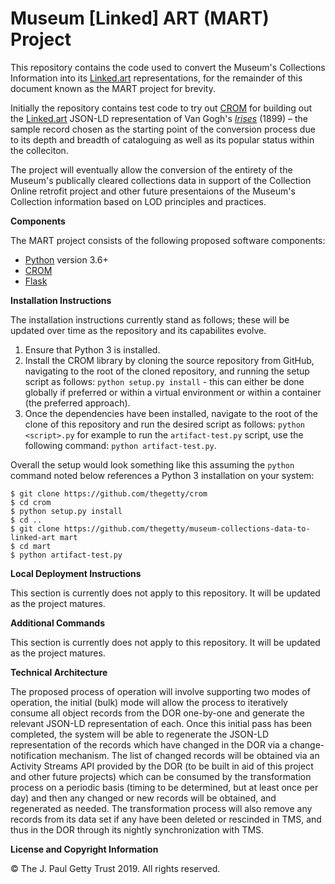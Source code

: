 # Museum [Linked] ART (MART) Project
This repository contains the code used to convert the Museum's Collections Information into its [Linked.art](http://www.linked.art) representations, for the remainder of this document known as the MART project for brevity.

Initially the repository contains test code to try out [CROM](http://github.com/thegetty/crom) for building out the [Linked.art](http://www.linked.art) JSON-LD representation of Van Gogh's [_Irises_](http://www.getty.edu/art/collection/objects/826/) (1899) – the sample record chosen as the starting point of the conversion process due to its depth and breadth of cataloguing as well as its popular status within the colleciton.

The project will eventually allow the conversion of the entirety of the Museum's publically cleared collections data in support of the Collection Online retrofit project and other future presentaions of the Museum's Collection information based on LOD principles and practices.

**Components**

The MART project consists of the following proposed software components:

- [Python](https://www.python.org) version 3.6+
- [CROM](https://github.com/thegetty/crom)
- [Flask](http://flask.pocoo.org)

**Installation Instructions**

The installation instructions currently stand as follows; these will be updated over time as the repository and its capabilites evolve.

1. Ensure that Python 3 is installed.
2. Install the CROM library by cloning the source repository from GitHub, navigating to the root of the cloned repository, and running the setup script as follows: `python setup.py install` - this can either be done globally if preferred or within a virtual environment or within a container (the preferred approach).
3. Once the dependencies have been installed, navigate to the root of the clone of this repository and run the desired script as follows: `python <script>.py` for example to run the `artifact-test.py` script, use the following command: `python artifact-test.py`.

Overall the setup would look something like this assuming the `python` command noted below references a Python 3 installation on your system:

	$ git clone https://github.com/thegetty/crom
	$ cd crom
	$ python setup.py install
	$ cd ..
	$ git clone https://github.com/thegetty/museum-collections-data-to-linked-art mart
	$ cd mart
	$ python artifact-test.py

**Local Deployment Instructions**

This section is currently does not apply to this repository. It will be updated as the project matures.

**Additional Commands**

This section is currently does not apply to this repository. It will be updated as the project matures.

**Technical Architecture**

The proposed process of operation will involve supporting two modes of operation, the initial (bulk) mode will allow the process to iteratively consume all object records from the DOR one-by-one and generate the relevant JSON-LD representation of each. Once this initial pass has been completed, the system will be able to regenerate the JSON-LD representation of the records which have changed in the DOR via a change-notification mechanism. The list of changed records will be obtained via an Activity Streams API provided by the DOR (to be built in aid of this project and other future projects) which can be consumed by the transformation process on a periodic basis (timing to be determined, but at least once per day) and then any changed or new records will be obtained, and regenerated as needed. The transformation process will also remove any records from its data set if any have been deleted or rescinded in TMS, and thus in the DOR through its nightly synchronization with TMS.

**License and Copyright Information**

© The J. Paul Getty Trust 2019.  All rights reserved.

